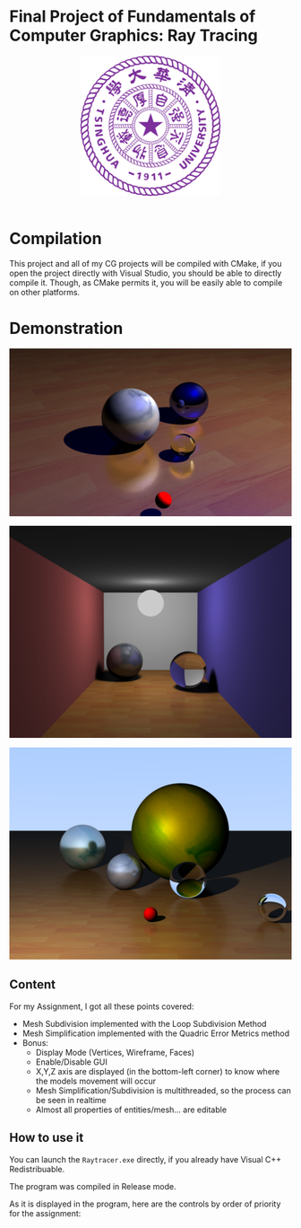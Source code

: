 # Final Project of Fundamentals of Computer Graphics: Ray Tracing

<p align="center">
  <img src="https://github.com/kevinpruvost/OpenImages/blob/miscellaneous/images/1200px-Tsinghua_University_Logo.svg.png" width=250/><br/><br/>
</p>

# Compilation

This project and all of my CG projects will be compiled with CMake, if you open the project directly with Visual Studio, you should be able to directly compile it.
Though, as CMake permits it, you will be easily able to compile on other platforms.

# Demonstration

![Screenshot 1](screenshots/Raytracer_output1.bmp "Screenshot 1")

![Screenshot 2](screenshots/Raytracer_output4.bmp "Screenshot 2")

![Screenshot 3](screenshots/Raytracer_output5.bmp "Screenshot 3")

## Content

For my Assignment, I got all these points covered:

- Mesh Subdivision implemented with the Loop Subdivision Method
- Mesh Simplification implemented with the Quadric Error Metrics method
- Bonus:
    - Display Mode (Vertices, Wireframe, Faces)
    - Enable/Disable GUI
    - X,Y,Z axis are displayed (in the bottom-left corner) to know where the models movement will occur
    - Mesh Simplification/Subdivision is multithreaded, so the process can be seen in realtime
    - Almost all properties of entities/mesh... are editable

## How to use it

You can launch the `Raytracer.exe` directly, if you already have Visual C++ Redistribuable.

The program was compiled in Release mode.

As it is displayed in the program, here are the controls by order of priority for the assignment:

